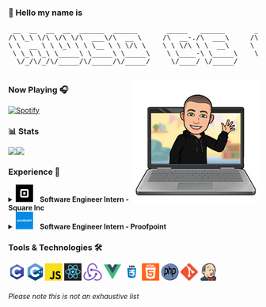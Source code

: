 ### 👋 Hello my name is 
<pre>
 __  __  __  __  ______  ______       _____   ______       __    __  ______  ______  ______  ______  ______    
/\ \_\ \/\ \/\ \/\  ___\/\  __ \     /\  __-./\  ___\     /\ "-./  \/\  __ \/\  == \/\  __ \/\  ___\/\  ___\   
\ \  __ \ \ \_\ \ \ \__ \ \ \/\ \    \ \ \/\ \ \  __\     \ \ \-./\ \ \ \/\ \ \  __<\ \  __ \ \  __\\ \___  \  
 \ \_\ \_\ \_____\ \_____\ \_____\    \ \____-\ \_____\    \ \_\ \ \_\ \_____\ \_\ \_\ \_\ \_\ \_____\/\_____\ 
  \/_/\/_/\/_____/\/_____/\/_____/     \/____/ \/_____/     \/_/  \/_/\/_____/\/_/ /_/\/_/\/_/\/_____/\/_____/ 
                                                                                                               
</pre>

<img align="right" height="250" width="250" alt="hello World" src="https://github.com/demoraeshugo/demoraeshugo/blob/master/Icons/me-logo.png" />
 
 ### Now Playing 🎧 

[![Spotify](https://novatorem-du09g4vey.vercel.app//api/spotify)](https://open.spotify.com/user/vjvnhuc138vw4h7n5w7o9jazw)


### 📊 Stats 

<p align="left">
 <a href="https://github.com/anuraghazra/github-readme-stats">
  <img align="left" src="https://github-readme-stats.vercel.app/api?username=demoraeshugo&count_private=true&show_icons=true&theme=graywhite" />
</a>
<a href="https://github.com/anuraghazra/github-readme-stats">
  <img align="left" src="https://github-readme-stats.vercel.app/api/top-langs/?username=demoraeshugo&layout=compact&theme=graywhite" />
</a>
</p>

<br />

### Experience 📃 
<details>
  <summary><code><img height="35" src="https://github.com/demoraeshugo/demoraeshugo/blob/master/Icons/square-logo.jpg" alt="square logo"></code>&emsp;<strong>Software Engineer Intern - Square Inc</strong></summary>
 
###### September 2020 - December 2020
* Scaled a monolithic QR code self-serve system, allowing for sellers to create localized groups of tables/seats.
* Enabled Square to attract much larger sellers with complex venues to easily and efficiently create a contact-less self-serve experience.
* Built out a new user-friendly admin page where sellers can manage their groups and seats.
* Redesigned the API endpoints to support efficient CRUD operations with scale in mind.
</details>

<details>
  <summary><code><img height="35" src="https://github.com/demoraeshugo/demoraeshugo/blob/master/Icons/proofpoint-logo.png" alt="proofpoint logo"></code>&emsp;<strong>Software Engineer Intern - Proofpoint</strong></summary>

###### June 2020 - August 2020
* Enhanced customer insights into their data by building out dynamic data visualization dashboards.
* Fully integrated and contributed to an Agile engineering team maintaining key data-driven consumer-facing applications.
* Contributed production ready, peer reviewed React and Node REST API code.
</details>

### Tools & Technologies 🛠

<code><img height="35" src="https://github.com/demoraeshugo/demoraeshugo/blob/master/Icons/c-logo.png" alt="c logo"></code>
<code><img height="35" src="https://github.com/demoraeshugo/demoraeshugo/blob/master/Icons/cpp-logo.png" alt="cpp logo"></code>
<code><img height="35" src="https://github.com/demoraeshugo/demoraeshugo/blob/master/Icons/js-logo.png" alt="js logo"></code>
<code><img height="35" src="https://github.com/demoraeshugo/demoraeshugo/blob/master/Icons/react-logo.png" alt="react logo"></code>
<code><img height="35" src="https://github.com/demoraeshugo/demoraeshugo/blob/master/Icons/redux-logo.png" alt="redux logo"></code>
<code><img height="35" src="https://github.com/demoraeshugo/demoraeshugo/blob/master/Icons/Vue-logo.png" alt="vue logo"></code>
<code><img height="35" src="https://github.com/demoraeshugo/demoraeshugo/blob/master/Icons/css-logo.png" alt="css logo"></code>
<code><img height="35" src="https://github.com/demoraeshugo/demoraeshugo/blob/master/Icons/html-logo.png" alt="html logo"></code>
<code><img height="35" width="35" src="https://github.com/demoraeshugo/demoraeshugo/blob/master/Icons/php-logo.png" alt="php logo"></code>
<code><img height="35" src="https://github.com/demoraeshugo/demoraeshugo/blob/master/Icons/git-logo.png" alt="git logo"></code>
<code><img height="35" src="https://github.com/demoraeshugo/demoraeshugo/blob/master/Icons/jenkins-logo.png" alt="jenkins logo"></code>


###### Please note this is not an exhaustive list
<!---
[![Top Langs](https://github-readme-stats.vercel.app/api/top-langs/?username=demoraeshugo&layout=compact&theme=graywhite)](https://github.com/anuraghazra/github-readme-stats)
[![Anurag's GitHub stats](https://github-readme-stats.vercel.app/api?username=demoraeshugo&count_private=true&show_icons=true&theme=graywhite)](https://github.com/anuraghazra/github-readme-stats)
-->
